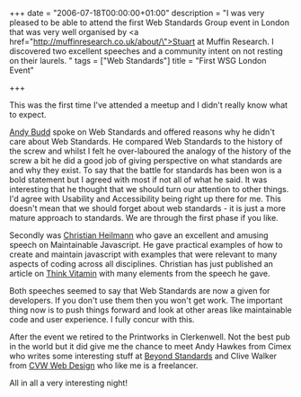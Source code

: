 +++
date = "2006-07-18T00:00:00+01:00"
description = "I was very pleased to be able to attend the first Web Standards Group event in London that was very well organised by <a href=\"http://muffinresearch.co.uk/about/\">Stuart</a> at Muffin Research. I discovered two excellent speeches and a community intent on not resting on their laurels. "
tags = ["Web Standards"]
title = "First WSG London Event"

+++

This was the first time I've attended a meetup and I didn't really know what to expect.

[Andy Budd][1] spoke on Web Standards and offered reasons why he didn't care about Web Standards. He compared Web Standards to the history of the screw and whilst I felt he over-laboured the analogy of the history of the screw a bit he did a good job of giving perspective on what standards are and why they exist. To say that the battle for standards has been won is a bold statement but I agreed with most if not all of what he said. It was interesting that he thought that we should turn our attention to other things. I'd agree with Usability and Accessibility being right up there for me. This doesn't mean that we should forget about web standards - it is just a more mature approach to standards. We are through the first phase if you like. 

Secondly was [Christian Heilmann][2] who gave an excellent and amusing speech on Maintainable Javascript. He gave practical examples of how to create and maintain javascript with examples that were relevant to many aspects of coding across all disciplines. Christian has just published [][3]an article on [Think Vitamin][4] with many elements from the speech he gave. 

Both speeches seemed to say that Web Standards are now a given for developers. If you don't use them then you won't get work. The important thing now is to push things forward and look at other areas like maintainable code and user experience. I fully concur with this. 

After the event we retired to the Printworks in Clerkenwell. Not the best pub in the world but it did give me the chance to meet Andy Hawkes from Cimex who writes some interesting stuff at [Beyond Standards][5] and Clive Walker from [CVW Web Design][6] who like me is a freelancer.

All in all a very interesting night!

 [1]: http://www.andybudd.com/
 [2]: http://wait-till-i.com/
 [3]: http://www.thinkvitamin.com/features/dev/the-importance-of-maintainable-javascript
 [4]: http://www.thinkvitamin.com/
 [5]: http://www.beyondstandards.com
 [6]: http://www.cvwdesign.co.uk/
